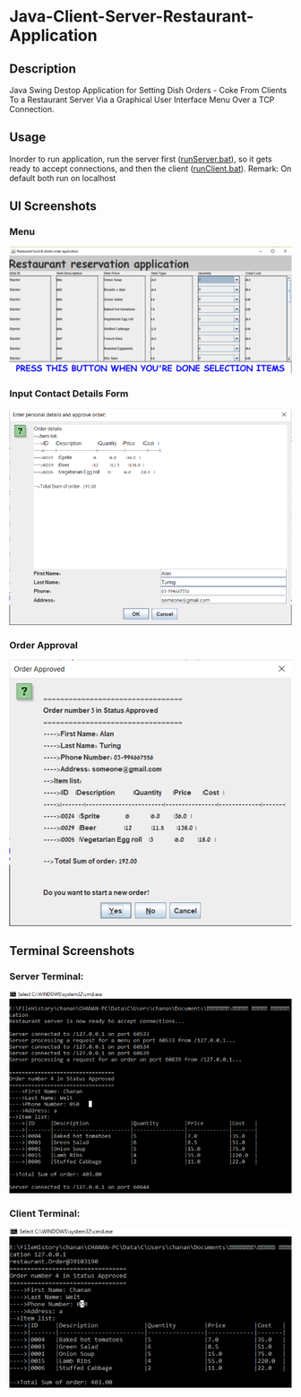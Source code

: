 # Java-Client-Server-Restaurant-Application

## Description 
Java Swing Destop Application for Setting Dish Orders - Coke From Clients To a Restaurant Server Via a Graphical User Interface Menu Over a TCP Connection.

## Usage 
Inorder to run application, run the server first ([runServer.bat](runServer.bat)), 
so it gets ready to accept connections, and then the client ([runClient.bat](runClient.bat)). 
Remark: On default both run on localhost


## UI Screenshots 
### Menu 
![Menu user interface](application-screenshots/Restaurant%20Menu%20User%20Interface.png)

### Input Contact Details Form 
![Client contact details form](application-screenshots/client-contact-details-form.png)

### Order Approval 
![Order approval ](application-screenshots/order-approval.png)


## Terminal Screenshots 
### Server Terminal:
![Menu user interface](application-screenshots/Menu%20Server%20Terminal%20Log.png)

### Client Terminal:
![Menu user interface](application-screenshots/Client%20Terminal%20Log.png)

